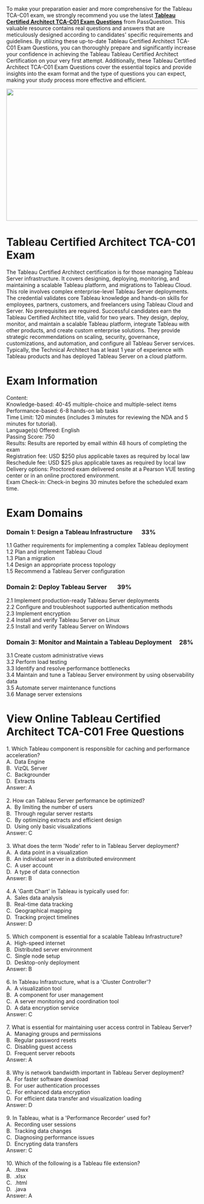 <p>To make your preparation easier and more comprehensive for the Tableau TCA-C01 exam, we strongly recommend you use the latest <strong><a href="https://www.passquestion.com/tca-c01.html">Tableau Certified Architect TCA-C01 Exam Questions</a></strong> from PassQuestion. This valuable resource contains real questions and answers that are meticulously designed according to candidates&#39; specific requirements and guidelines. By utilizing these up-to-date Tableau Certified Architect TCA-C01 Exam Questions, you can thoroughly prepare and significantly increase your confidence in achieving the Tableau Tableau Certified Architect Certification on your very first attempt. Additionally, these Tableau Certified Architect TCA-C01 Exam Questions cover the essential topics and provide insights into the exam format and the type of questions you can expect, making your study process more effective and efficient.</p>

<p><img alt="" src="https://www.passquestion.com/uploads/pqcom/images/20240720/04b62ee144f59f5e0c68c545b04468e8.png" style="height:347px; width:618px" /></p>

<h1>Tableau Certified Architect TCA-C01 Exam</h1>

<p>The Tableau Certified Architect certification is for those managing Tableau Server infrastructure. It covers designing, deploying, monitoring, and maintaining a scalable Tableau platform, and migrations to Tableau Cloud. This role involves complex enterprise-level Tableau Server deployments. The credential validates core Tableau knowledge and hands-on skills for employees, partners, customers, and freelancers using Tableau Cloud and Server. No prerequisites are required. Successful candidates earn the Tableau Certified Architect title, valid for two years. They design, deploy, monitor, and maintain a scalable Tableau platform, integrate Tableau with other products, and create custom enterprise solutions. They provide strategic recommendations on scaling, security, governance, customizations, and automation, and configure all Tableau Server services. Typically, the Technical Architect has at least 1 year of experience with Tableau products and has deployed Tableau Server on a cloud platform.</p>

<h1>Exam Information</h1>

<p>Content:<br />
Knowledge-based: 40-45 multiple-choice and multiple-select items<br />
Performance-based: 6-8 hands-on lab tasks<br />
Time Limit: 120 minutes (includes 3 minutes for reviewing the NDA and 5 minutes for tutorial).<br />
Language(s) Offered: English<br />
Passing Score: 750<br />
Results: Results are reported by email within 48 hours of completing the exam<br />
Registration fee: USD $250 plus applicable taxes as required by local law<br />
Reschedule fee: USD $25 plus applicable taxes as required by local law<br />
Delivery options: Proctored exam delivered onsite at a Pearson VUE testing center or in an online proctored environment.<br />
Exam Check-in: Check-in begins 30 minutes before the scheduled exam time.</p>

<h1>Exam Domains</h1>

<h3>Domain 1: Design a Tableau Infrastructure &nbsp; &nbsp; &nbsp;33%</h3>

<p>1.1 Gather requirements for implementing a complex Tableau deployment<br />
1.2 Plan and implement Tableau Cloud<br />
1.3 Plan a migration<br />
1.4 Design an appropriate process topology<br />
1.5 Recommend a Tableau Server configuration</p>

<h3>Domain 2: Deploy Tableau Server &nbsp; &nbsp; &nbsp; 39%</h3>

<p>2.1 Implement production-ready Tableau Server deployments<br />
2.2 Configure and troubleshoot supported authentication methods<br />
2.3 Implement encryption<br />
2.4 Install and verify Tableau Server on Linux<br />
2.5 Install and verify Tableau Server on Windows</p>

<h3>Domain 3: Monitor and Maintain a Tableau Deployment &nbsp; &nbsp; 28%</h3>

<p>3.1 Create custom administrative views<br />
3.2 Perform load testing<br />
3.3 Identify and resolve performance bottlenecks<br />
3.4 Maintain and tune a Tableau Server environment by using observability data<br />
3.5 Automate server maintenance functions<br />
3.6 Manage server extensions</p>

<h1>View Online Tableau Certified Architect TCA-C01 Free Questions</h1>

<p>1. Which Tableau component is responsible for caching and performance acceleration?<br />
A. &nbsp;Data Engine<br />
B. &nbsp;VizQL Server<br />
C. &nbsp;Backgrounder<br />
D. &nbsp;Extracts<br />
Answer: A<br />
&nbsp;<br />
2. How can Tableau Server performance be optimized?<br />
A. &nbsp;By limiting the number of users<br />
B. &nbsp;Through regular server restarts<br />
C. &nbsp;By optimizing extracts and efficient design<br />
D. &nbsp;Using only basic visualizations<br />
Answer: C<br />
&nbsp;<br />
3. What does the term &#39;Node&#39; refer to in Tableau Server deployment?<br />
A. &nbsp;A data point in a visualization<br />
B. &nbsp;An individual server in a distributed environment<br />
C. &nbsp;A user account<br />
D. &nbsp;A type of data connection<br />
Answer: B<br />
&nbsp;<br />
4. A &#39;Gantt Chart&#39; in Tableau is typically used for:<br />
A. &nbsp;Sales data analysis<br />
B. &nbsp;Real-time data tracking<br />
C. &nbsp;Geographical mapping<br />
D. &nbsp;Tracking project timelines<br />
Answer: D<br />
&nbsp;<br />
5. Which component is essential for a scalable Tableau Infrastructure?<br />
A. &nbsp;High-speed internet<br />
B. &nbsp;Distributed server environment<br />
C. &nbsp;Single node setup<br />
D. &nbsp;Desktop-only deployment<br />
Answer: B<br />
&nbsp;<br />
6. In Tableau Infrastructure, what is a &#39;Cluster Controller&#39;?<br />
A. &nbsp;A visualization tool<br />
B. &nbsp;A component for user management<br />
C. &nbsp;A server monitoring and coordination tool<br />
D. &nbsp;A data encryption service<br />
Answer: C<br />
&nbsp;<br />
7. What is essential for maintaining user access control in Tableau Server?<br />
A. &nbsp;Managing groups and permissions<br />
B. &nbsp;Regular password resets<br />
C. &nbsp;Disabling guest access<br />
D. &nbsp;Frequent server reboots<br />
Answer: A<br />
&nbsp;<br />
8. Why is network bandwidth important in Tableau Server deployment?<br />
A. &nbsp;For faster software download<br />
B. &nbsp;For user authentication processes<br />
C. &nbsp;For enhanced data encryption<br />
D. &nbsp;For efficient data transfer and visualization loading<br />
Answer: D<br />
&nbsp;<br />
9. In Tableau, what is a &#39;Performance Recorder&#39; used for?<br />
A. &nbsp;Recording user sessions<br />
B. &nbsp;Tracking data changes<br />
C. &nbsp;Diagnosing performance issues<br />
D. &nbsp;Encrypting data transfers<br />
Answer: C<br />
&nbsp;<br />
10. Which of the following is a Tableau file extension?<br />
A. &nbsp;.tbwx<br />
B. &nbsp;.xlsx<br />
C. &nbsp;.html<br />
D. &nbsp;.java<br />
Answer: A</p>
